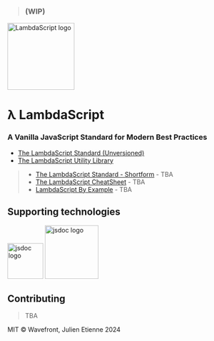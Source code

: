 >### (WIP)
<img src="https://github.com/julienetie/lambdascript/assets/7676299/81bd638a-1c90-4596-a48c-0a124fef1d68" alt="LambdaScript logo" width="150">

# λ LambdaScript

### A Vanilla JavaScript Standard for Modern Best Practices
- [The LambdaScript Standard (Unversioned)](https://github.com/julienetie/lambdascript/blob/main/lambdascript.md)
- [The LambdaScript Utility Library](https://github.com/julienetie/lambdascript/blob/main/lambdascript.js)
> - [The LambdaScript Standard - Shortform](#) - TBA
> - [The LambdaScript CheatSheet](#) - TBA
> - [LambdaScript By Example](#) - TBA
## Supporting technologies
<span>
<img src="https://github.com/julienetie/decoupled-javascript/assets/7676299/b40f8fe6-2688-499e-bb53-ae8aacb2f5a6" width="80" alt="jsdoc logo">
<img src="https://github.com/julienetie/lambdascript/assets/7676299/dbd1c80a-5be3-42f8-9f81-b72d3f7e27f7" width="120" alt="jsdoc logo">
</span>

## Contributing
> TBA

MIT © Wavefront, Julien Etienne 2024
